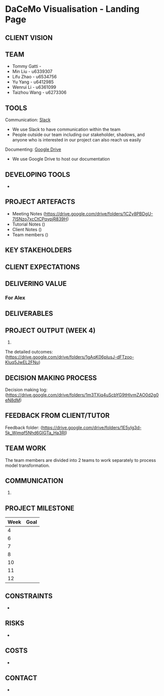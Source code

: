 # DaCeMo Visualisation - Landing Page

## CLIENT VISION


## TEAM
* Tommy Gatti - 
* Min Liu - u6339307
* Lifu Zhao - u6534756
* Yu Yang - u6412985
* Wenrui Li - u6361099
* Taizhou Wang - u6273306

## TOOLS

Communication: [Slack](https://slack.com/)
* We use Slack to have communication within the team
* People outside our team including our stakeholder, shadows, and anyone who is interested in our project can also reach us easily

Documenting: [Google Drive](https://drive.google.com/open?id=1i6sF93Loz_3rUczXJP7vv6xwW43V2_dm "TechLauncher VR Observatory")
* We use Google Drive to host our documentation


## DEVELOPING TOOLS
* 

## PROJECT ARTEFACTS
* Meeting Notes (https://drive.google.com/drive/folders/1CZy8PBDgU-7ISNzo7xcCtCPqypjR839H)
* Tutorial Notes ()
* Client Notes ()
* Team members ()

## KEY STAKEHOLDERS
###


## CLIENT EXPECTATIONS



## DELIVERING VALUE
### For Alex

## DELIVERABLES

## PROJECT OUTPUT (WEEK 4)
1. 
The detailed outcomes: (https://drive.google.com/drive/folders/1gAqK06plusJ-dFTzoo-Kluq5JwEL2FNu)

## DECISION MAKING PROCESS
Decision making log: (https://drive.google.com/drive/folders/1m3TXjq4uScbYG9tHlvmZAO0d2g0eN8dM)

## FEEDBACK FROM CLIENT/TUTOR
Feedback folder: (https://drive.google.com/drive/folders/1E5yIg3d-5k_Wjmqf5Nhd6GIGTa_Ha3RI)

## TEAM WORK
The team members are divided into 2 teams to work separately to process model transformation.  

## COMMUNICATION
1. 


## PROJECT MILESTONE
Week | Goal
--- | --- 
4 | 
6 | 
7 | 
8 | 
10 | 
11 | 
12 | 

## CONSTRAINTS
* 

## RISKS
* 

## COSTS
* 

## CONTACT
* 
